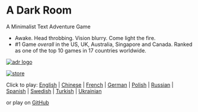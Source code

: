A Dark Room
===========
A Minimalist Text Adventure Game


  - Awake. Head throbbing. Vision blurry. Come light the fire.
  - #1 Game *overall* in the US, UK, Australia, Singapore and Canada. Ranked as one of the top 10 games in 17 countries worldwide.

[![adr logo](http://i.imgur.com/rmzPxrY.png)](http://adarkroom.doublespeakgames.com/)

[![store](http://i.imgur.com/M6jlJQH.png)](https://itunes.apple.com/us/app/a-dark-room/id736683061)


Click to play:
[English](http://adarkroom.doublespeakgames.com/) |
[Chinese](http://adarkroom.doublespeakgames.com/?lang=cn) |
[French](http://adarkroom.doublespeakgames.com/?lang=fr)  |
[German](http://adarkroom.doublespeakgames.com/?lang=de)  |
[Polish](http://adarkroom.doublespeakgames.com/?lang=pl) |
[Russian](http://adarkroom.doublespeakgames.com/?lang=ru) |
[Spanish](http://adarkroom.doublespeakgames.com/?lang=es) |
[Swedish](http://adarkroom.doublespeakgames.com/?lang=sv) |
[Turkish](http://adarkroom.doublespeakgames.com/?lang=tr) |
[Ukrainian](http://adarkroom.doublespeakgames.com/?lang=uk)

or play on [GitHub](http://continuities.github.io/adarkroom)
